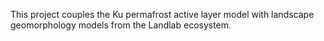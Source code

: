This project couples the Ku permafrost active layer model with landscape geomorphology models from the Landlab ecosystem.
